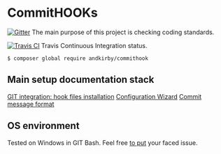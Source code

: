 # CommitHOOKs

[![Gitter](https://badges.gitter.im/Join%20Chat.svg)](https://gitter.im/andkirby/commithook?utm_source=badge&utm_medium=badge&utm_campaign=pr-badge&utm_content=badge)
The main purpose of this project is checking coding standards.

[![Travis CI](https://travis-ci.org/andkirby/commithook.svg?branch=develop)](https://travis-ci.org/andkirby/commithook)
Travis Continuous Integration status.

```shell
$ composer global require andkirby/commithook
```
## Main setup documentation stack  
[GIT integration: hook files installation](doc/hooks-installation.md)
[Configuration Wizard](doc/example-wizard.md)
[Commit message format](doc/commit-msg.md)

## OS environment
Tested on Windows in GIT Bash. Feel free [to put](../../issues/new "Add a new issue") your faced issue.
